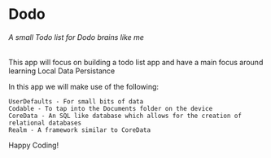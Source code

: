 # Dodo
###### A small Todo list for Dodo brains like me

This app will focus on building a todo list app and have a main focus around learning Local Data Persistance

In this app we will make use of the following:
```
UserDefaults - For small bits of data
Codable - To tap into the Documents folder on the device
CoreData - An SQL like database which allows for the creation of relational databases
Realm - A framework similar to CoreData
```

Happy Coding!
